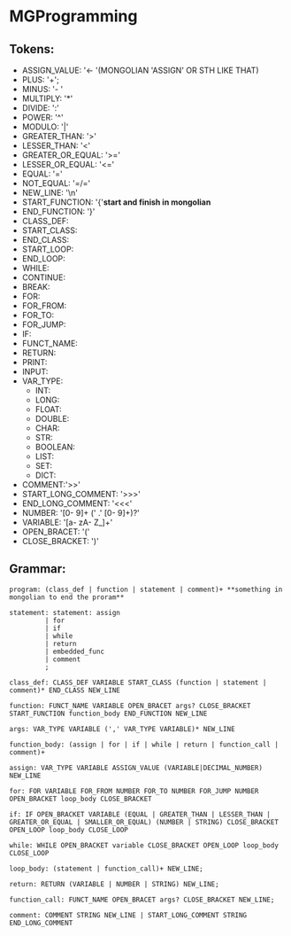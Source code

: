 # MGProgramming

## Tokens:
- ASSIGN_VALUE: '<- '(MONGOLIAN 'ASSIGN' OR STH LIKE THAT)
- PLUS: '+';
- MINUS: '- '
- MULTIPLY: '*'
- DIVIDE: ':'
- POWER: '^'
- MODULO: '|'
- GREATER_THAN: '>'
- LESSER_THAN: '<'
- GREATER_OR_EQUAL: '>='
- LESSER_OR_EQUAL: '<='
- EQUAL: '='
- NOT_EQUAL: '=/='
- NEW_LINE: '\n'
- START_FUNCTION: '{'**start and finish in mongolian**
- END_FUNCTION: '}'
- CLASS_DEF:
- START_CLASS:
- END_CLASS:
- START_LOOP:
- END_LOOP:
- WHILE:
- CONTINUE:
- BREAK:
- FOR:
- FOR_FROM:
- FOR_TO:
- FOR_JUMP:
- IF:
- FUNCT_NAME:
- RETURN:
- PRINT:
- INPUT:
- VAR_TYPE:
  - INT:
  - LONG:
  - FLOAT:
  - DOUBLE:
  - CHAR:
  - STR:
  - BOOLEAN:
  - LIST:
  - SET:
  - DICT:
- COMMENT:'>>'
- START_LONG_COMMENT: '>>>'
- END_LONG_COMMENT: '<<<'
- NUMBER: '[0- 9]+ (' .' [0- 9]+)?'
- VARIABLE: '[a- zA- Z_]+'
- OPEN_BRACET: '('
- CLOSE_BRACKET: ')'
## Grammar:
```g4
program: (class_def | function | statement | comment)+ **something in mongolian to end the proram**

statement: statement: assign
         | for
         | if
         | while
         | return
         | embedded_func
         | comment
         ;

class_def: CLASS_DEF VARIABLE START_CLASS (function | statement | comment)* END_CLASS NEW_LINE

function: FUNCT_NAME VARIABLE OPEN_BRACET args? CLOSE_BRACKET START_FUNCTION function_body END_FUNCTION NEW_LINE

args: VAR_TYPE VARIABLE (',' VAR_TYPE VARIABLE)* NEW_LINE

function_body: (assign | for | if | while | return | function_call | comment)+

assign: VAR_TYPE VARIABLE ASSIGN_VALUE (VARIABLE|DECIMAL_NUMBER) NEW_LINE

for: FOR VARIABLE FOR_FROM NUMBER FOR_TO NUMBER FOR_JUMP NUMBER OPEN_BRACKET loop_body CLOSE_BRACKET

if: IF OPEN_BRACKET VARIABLE (EQUAL | GREATER_THAN | LESSER_THAN | GREATER_OR_EQUAL | SMALLER_OR_EQUAL) (NUMBER | STRING) CLOSE_BRACKET OPEN_LOOP loop_body CLOSE_LOOP

while: WHILE OPEN_BRACKET variable CLOSE_BRACKET OPEN_LOOP loop_body CLOSE_LOOP

loop_body: (statement | function_call)+ NEW_LINE;

return: RETURN (VARIABLE | NUMBER | STRING) NEW_LINE;

function_call: FUNCT_NAME OPEN_BRACET args? CLOSE_BRACKET NEW_LINE;

comment: COMMENT STRING NEW_LINE | START_LONG_COMMENT STRING END_LONG_COMMENT
```


